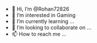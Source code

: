 - 👋 Hi, I’m @Rohan72826
- 👀 I’m interested in Gaming
- 🌱 I’m currently learning ...
- 💞️ I’m looking to collaborate on ...
- 📫 How to reach me ...

<!---
Rohan72826/Rohan72826 is a ✨ special ✨ repository because its `README.md` (this file) appears on your GitHub profile.
You can click the Preview link to take a look at your changes.
--->
